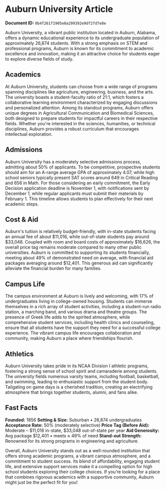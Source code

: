 # Auburn University Article

**Document ID:** `0b4f261f1905e0a299392e9df2fd7e8e`

Auburn University, a vibrant public institution located in Auburn, Alabama, offers a dynamic educational experience to its undergraduate population of approximately 26,874 students. With a strong emphasis on STEM and professional programs, Auburn is known for its commitment to academic excellence and innovation, making it an attractive choice for students eager to explore diverse fields of study.

## Academics
At Auburn University, students can choose from a wide range of programs spanning disciplines like agriculture, engineering, business, and the arts. The university boasts a student-faculty ratio of 21:1, which fosters a collaborative learning environment characterized by engaging discussions and personalized attention. Among its standout programs, Auburn offers unique degrees in Agricultural Communication and Biomedical Sciences, both designed to prepare students for impactful careers in their respective fields. Whether you're interested in the sciences, humanities, or technical disciplines, Auburn provides a robust curriculum that encourages intellectual exploration.

## Admissions
Auburn University has a moderately selective admissions process, admitting about 50% of applicants. To be competitive, prospective students should aim for an A-range average GPA of approximately 4.07, while high school seniors typically present SAT scores around 649 in Critical Reading and 656 in Math. For those considering an early commitment, the Early Decision application deadline is November 1, with notifications sent by December 1, while regular applicants must submit their materials by February 1. This timeline allows students to plan effectively for their next academic steps.

## Cost & Aid
Auburn's tuition is relatively budget-friendly, with in-state students facing an annual fee of about $11,016, while out-of-state students pay around $33,048. Coupled with room and board costs of approximately $16,626, the overall price tag remains moderate compared to many other public universities. Auburn is committed to supporting its students financially, meeting about 49% of demonstrated need on average, with financial aid packages averaging around $12,401. This generous aid can significantly alleviate the financial burden for many families.

## Campus Life
The campus environment at Auburn is lively and welcoming, with 17% of undergraduates living in college-owned housing. Students can immerse themselves in a rich array of student activities, including a student-run radio station, a marching band, and various drama and theatre groups. The presence of Greek life adds to the spirited atmosphere, while comprehensive student services, including health clinics and counseling, ensure that all students have the support they need for a successful college experience. The vibrant campus life encourages collaboration and community, making Auburn a place where friendships flourish.

## Athletics
Auburn University takes pride in its NCAA Division I athletic programs, fostering a strong sense of school spirit and camaraderie among students. The university fields numerous varsity teams, including football, basketball, and swimming, leading to enthusiastic support from the student body. Tailgating on game days is a cherished tradition, creating an electrifying atmosphere that brings together students, alumni, and fans alike.

## Fast Facts
**Founded:** 1856
**Setting & Size:** Suburban • 26,874 undergraduates
**Acceptance Rate:** 50% (moderately selective)
**Price Tag (Before Aid):** Moderate – $11,016 in-state, $33,048 out-of-state per year
**Aid Generosity:** Avg package $12,401 • meets ≈ 49% of need
**Stand-out Strength:** Renowned for its strong programs in engineering and agriculture.

Overall, Auburn University stands out as a well-rounded institution that offers strong academic programs, a vibrant campus atmosphere, and a commitment to student success. Its blend of affordability, engaging student life, and extensive support services make it a compelling option for high school students exploring their college choices. If you’re looking for a place that combines rigorous academics with a supportive community, Auburn might just be the perfect fit for you!

